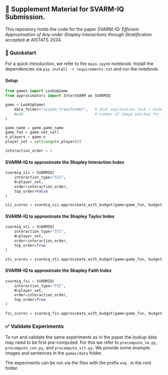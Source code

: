 ## 📄 Supplement Material for SVARM-IQ Submission.
This repository holds the code for the paper 
_SVARM-IQ: Efficient Approximation of Any-order Shapley Interactions through Stratification_ accepted at AISTATS 2024.

### 🚀 Quickstart
For a quick introduction, we refer to the `main.ipynb` notebook:
Install the dependencies via `pip install -r requirements.txt` and run the notebook.

#### Setup
```python
from games import LookUpGame
from approximators import InterSVARM as SVARMIQ

game = LookUpGame(
    data_folder="vision_transformer",   # what explanation task / model to use
    n=16                                # number of image patches for the vision transformer
)

game_name = game.game_name
game_fun = game.set_call
n_players = game.n
player_set = set(range(n_players))

interaction_order = 2
```

#### SVARM-IQ to approximate the Shapley Interaction Index

```python
svarmiq_sii = SVARMIQ(
    interaction_type="SII", 
    N=player_set,
    order=interaction_order, 
    top_order=False
)

sii_scores = svarmiq_sii.approximate_with_budget(game=game_fun, budget=budget)
```
#### SVARM-IQ to approximate the Shapley Taylor Index

```python
svarmiq_sti = SVARMIQ(
    interaction_type="STI", 
    N=player_set, 
    order=interaction_order,  
    top_order=True
)

sti_scores = svarmiq_sti.approximate_with_budget(game=game_fun, budget=budget)
```
#### SVARM-IQ to approximate the Shapley Faith Index

```python
svarmiq_fsi = SVARMIQ(
    interaction_type="FSI",
    N=player_set,
    order=interaction_order, 
    top_order=True
)

fsi_scores = svarmiq_fsi.approximate_with_budget(game=game_fun, budget=budget)
```

### ✅ Validate Experiments

To run and validate the same experiments as in the paper the lookup data may need to be first pre-computed.
For this we refer to `precompute_lm.py`,  `precompute_cnn.py`, and `precompute_vit.py`.
We provide some example images and sentences in the `games/data` folder.

The experiments can be run via the files with the prefix `exp_` in the root folder.
